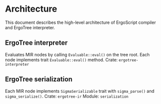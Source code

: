# Architecture

This document describes the high-level architecture of ErgoScript compiler and ErgoTree interpreter.

## ErgoTree interpreter 
Evaluates MIR nodes by calling `Evaluable::eval()` on the tree root. Each node implements trait `Evaluable::eval()` method. 
Crate: `ergotree-interpreter`

## ErgoTree serialization
Each MIR node implements `SigmaSerializable` trait with `sigma_parse()` and `sigma_serialize()`.
Crate: `ergotree-ir`
Module: `serialization`



